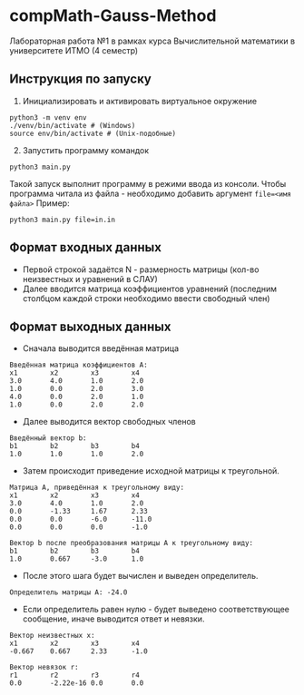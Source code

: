 # compMath-Gauss-Method

Лабораторная работа №1 в рамках курса Вычислительной математики в университете ИТМО (4 семестр)

## Инструкция по запуску

1.  Инициализировать и активировать виртуальное окружение
```shell
python3 -m venv env
./venv/bin/activate # (Windows)
source env/bin/activate # (Unix-подобные)
```
2.  Запустить программу командок
```shell
python3 main.py
```
Такой запуск выполнит программу в режими ввода из консоли.
Чтобы программа читала из файла - необходимо добавить аргумент ```file=<имя файла>```
Пример:
```shell
python3 main.py file=in.in
```

## Формат входных данных
- Первой строкой задаётся N - размерность матрицы (кол-во неизвестных и уравнений в СЛАУ)
- Далее вводится матрица коэффициентов уравнений (последним столбцом каждой строки необходимо ввести свободный член)

## Формат выходных данных
- Сначала выводится введённая матрица
```
Введённая матрица коэффициентов A:
x1        x2        x3        x4        
3.0       4.0       1.0       2.0       
1.0       0.0       2.0       3.0       
4.0       0.0       2.0       1.0       
1.0       0.0       2.0       2.0 
```
- Далее выводится вектор свободных членов
```
Введённый вектор b:
b1        b2        b3        b4        
1.0       1.0       1.0       2.0   
```
-  Затем происходит приведение исходной матрицы к треугольной.
```
Матрица A, приведённая к треугольному виду: 
x1        x2        x3        x4        
3.0       4.0       1.0       2.0       
0.0       -1.33     1.67      2.33      
0.0       0.0       -6.0      -11.0     
0.0       0.0       0.0       -1.0      

Вектор b после преобразования матрицы A к треугольному виду:
b1        b2        b3        b4        
1.0       0.667     -3.0      1.0      
```
- После этого шага будет вычислен и выведен определитель.
```
Определитель матрицы A: -24.0
```
- Если определитель равен нулю - будет выведено соответствующее сообщение, иначе выводится ответ и невязки.
```
Вектор неизвестных x:
x1        x2        x3        x4        
-0.667    0.667     2.33      -1.0      

Вектор невязок r:
r1        r2        r3        r4        
0.0       -2.22e-16 0.0       0.0       
```
